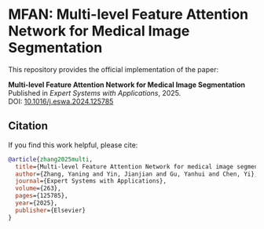 # MFAN: Multi-level Feature Attention Network for Medical Image Segmentation

This repository provides the official implementation of the paper:

**Multi-level Feature Attention Network for Medical Image Segmentation**  
Published in *Expert Systems with Applications*, 2025.  
DOI: [10.1016/j.eswa.2024.125785](https://doi.org/10.1016/j.eswa.2024.125785)

## Citation

If you find this work helpful, please cite:

```bibtex
@article{zhang2025multi,
  title={Multi-level Feature Attention Network for medical image segmentation},
  author={Zhang, Yaning and Yin, Jianjian and Gu, Yanhui and Chen, Yi},
  journal={Expert Systems with Applications},
  volume={263},
  pages={125785},
  year={2025},
  publisher={Elsevier}
}
